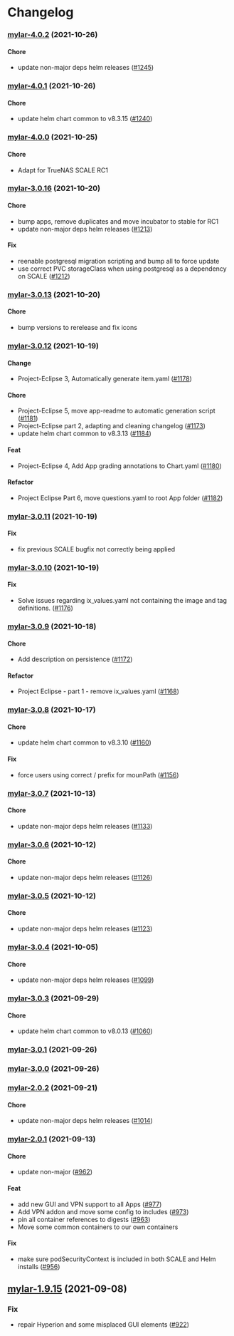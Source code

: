 # Changelog<br>


<a name="mylar-4.0.2"></a>
### [mylar-4.0.2](https://github.com/truecharts/apps/compare/mylar-4.0.1...mylar-4.0.2) (2021-10-26)

#### Chore

* update non-major deps helm releases ([#1245](https://github.com/truecharts/apps/issues/1245))



<a name="mylar-4.0.1"></a>
### [mylar-4.0.1](https://github.com/truecharts/apps/compare/mylar-4.0.0...mylar-4.0.1) (2021-10-26)

#### Chore

* update helm chart common to v8.3.15 ([#1240](https://github.com/truecharts/apps/issues/1240))



<a name="mylar-4.0.0"></a>
### [mylar-4.0.0](https://github.com/truecharts/apps/compare/mylar-3.0.16...mylar-4.0.0) (2021-10-25)

#### Chore

* Adapt for TrueNAS SCALE RC1



<a name="mylar-3.0.16"></a>
### [mylar-3.0.16](https://github.com/truecharts/apps/compare/mylar-3.0.13...mylar-3.0.16) (2021-10-20)

#### Chore

* bump apps, remove duplicates and move incubator to stable for RC1
* update non-major deps helm releases ([#1213](https://github.com/truecharts/apps/issues/1213))

#### Fix

* reenable postgresql migration scripting and bump all to force update
* use correct PVC storageClass when using postgresql as a dependency on SCALE ([#1212](https://github.com/truecharts/apps/issues/1212))



<a name="mylar-3.0.13"></a>
### [mylar-3.0.13](https://github.com/truecharts/apps/compare/mylar-3.0.12...mylar-3.0.13) (2021-10-20)

#### Chore

* bump versions to rerelease and fix icons



<a name="mylar-3.0.12"></a>
### [mylar-3.0.12](https://github.com/truecharts/apps/compare/mylar-3.0.11...mylar-3.0.12) (2021-10-19)

#### Change

* Project-Eclipse 3, Automatically generate item.yaml ([#1178](https://github.com/truecharts/apps/issues/1178))

#### Chore

* Project-Eclipse 5, move app-readme to automatic generation script ([#1181](https://github.com/truecharts/apps/issues/1181))
* Project-Eclipse part 2, adapting and cleaning changelog ([#1173](https://github.com/truecharts/apps/issues/1173))
* update helm chart common to v8.3.13 ([#1184](https://github.com/truecharts/apps/issues/1184))

#### Feat

* Project-Eclipse 4, Add App grading annotations to Chart.yaml ([#1180](https://github.com/truecharts/apps/issues/1180))

#### Refactor

* Project Eclipse Part 6, move questions.yaml to root App folder ([#1182](https://github.com/truecharts/apps/issues/1182))



<a name="mylar-3.0.11"></a>
### [mylar-3.0.11](https://github.com/truecharts/apps/compare/mylar-3.0.10...mylar-3.0.11) (2021-10-19)

#### Fix

* fix previous SCALE bugfix not correctly being applied



<a name="mylar-3.0.10"></a>
### [mylar-3.0.10](https://github.com/truecharts/apps/compare/mylar-3.0.9...mylar-3.0.10) (2021-10-19)

#### Fix

* Solve issues regarding ix_values.yaml not containing the image and tag definitions. ([#1176](https://github.com/truecharts/apps/issues/1176))



<a name="mylar-3.0.9"></a>
### [mylar-3.0.9](https://github.com/truecharts/apps/compare/mylar-3.0.8...mylar-3.0.9) (2021-10-18)

#### Chore

* Add description on persistence ([#1172](https://github.com/truecharts/apps/issues/1172))

#### Refactor

* Project Eclipse - part 1 - remove ix_values.yaml ([#1168](https://github.com/truecharts/apps/issues/1168))



<a name="mylar-3.0.8"></a>
### [mylar-3.0.8](https://github.com/truecharts/apps/compare/mylar-3.0.7...mylar-3.0.8) (2021-10-17)

#### Chore

* update helm chart common to v8.3.10 ([#1160](https://github.com/truecharts/apps/issues/1160))

#### Fix

* force users using correct / prefix for mounPath ([#1156](https://github.com/truecharts/apps/issues/1156))



<a name="mylar-3.0.7"></a>
### [mylar-3.0.7](https://github.com/truecharts/apps/compare/mylar-3.0.6...mylar-3.0.7) (2021-10-13)

#### Chore

* update non-major deps helm releases ([#1133](https://github.com/truecharts/apps/issues/1133))



<a name="mylar-3.0.6"></a>
### [mylar-3.0.6](https://github.com/truecharts/apps/compare/mylar-3.0.5...mylar-3.0.6) (2021-10-12)

#### Chore

* update non-major deps helm releases ([#1126](https://github.com/truecharts/apps/issues/1126))



<a name="mylar-3.0.5"></a>
### [mylar-3.0.5](https://github.com/truecharts/apps/compare/mylar-3.0.4...mylar-3.0.5) (2021-10-12)

#### Chore

* update non-major deps helm releases ([#1123](https://github.com/truecharts/apps/issues/1123))



<a name="mylar-3.0.4"></a>
### [mylar-3.0.4](https://github.com/truecharts/apps/compare/mylar-3.0.3...mylar-3.0.4) (2021-10-05)

#### Chore

* update non-major deps helm releases ([#1099](https://github.com/truecharts/apps/issues/1099))



<a name="mylar-3.0.3"></a>
### [mylar-3.0.3](https://github.com/truecharts/apps/compare/mylar-3.0.2...mylar-3.0.3) (2021-09-29)

#### Chore

* update helm chart common to v8.0.13 ([#1060](https://github.com/truecharts/apps/issues/1060))



<a name="mylar-3.0.1"></a>
### [mylar-3.0.1](https://github.com/truecharts/apps/compare/mylar-3.0.0...mylar-3.0.1) (2021-09-26)



<a name="mylar-3.0.0"></a>
### [mylar-3.0.0](https://github.com/truecharts/apps/compare/mylar-2.0.2...mylar-3.0.0) (2021-09-26)



<a name="mylar-2.0.2"></a>
### [mylar-2.0.2](https://github.com/truecharts/apps/compare/mylar-2.0.1...mylar-2.0.2) (2021-09-21)

#### Chore

* update non-major deps helm releases ([#1014](https://github.com/truecharts/apps/issues/1014))



<a name="mylar-2.0.1"></a>
### [mylar-2.0.1](https://github.com/truecharts/apps/compare/mylar-1.9.15...mylar-2.0.1) (2021-09-13)

#### Chore

* update non-major ([#962](https://github.com/truecharts/apps/issues/962))

#### Feat

* add new GUI and VPN support to all Apps ([#977](https://github.com/truecharts/apps/issues/977))
* Add VPN addon and move some config to includes ([#973](https://github.com/truecharts/apps/issues/973))
* pin all container references to digests ([#963](https://github.com/truecharts/apps/issues/963))
* Move some common containers to our own containers

#### Fix

* make sure podSecurityContext is included in both SCALE and Helm installs ([#956](https://github.com/truecharts/apps/issues/956))

<a name="mylar-1.9.15"></a>
## [mylar-1.9.15](https://github.com/truecharts/apps/compare/mylar-1.9.14...mylar-1.9.15) (2021-09-08)

### Fix

* repair Hyperion and some misplaced GUI elements ([#922](https://github.com/truecharts/apps/issues/922))
